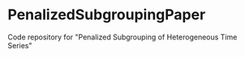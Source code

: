 # PenalizedSubgroupingPaper
Code repository for "Penalized Subgrouping of Heterogeneous Time Series"
